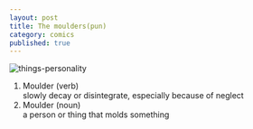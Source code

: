 ```yaml
---
layout: post
title: The moulders(pun)
category: comics
published: true
---  
```

![things-personality](http://hetus.net/images/things-personality.jpg)  
    

1. Moulder (verb)    
slowly decay or disintegrate, especially because of neglect
2. Moulder (noun)    
a person or thing that molds something